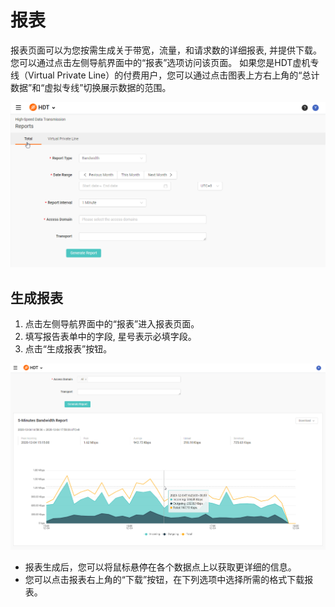 # 报表

报表页面可以为您按需生成关于带宽，流量，和请求数的详细报表, 并提供下载。您可以通过点击左侧导航界面中的“报表”选项访问该页面。
如果您是HDT虚机专线（Virtual Private Line）的付费用户，您可以通过点击图表上方右上角的“总计数据”和“虚拟专线”切换展示数据的范围。

![null](</docs/resources/images/reports/reports.png>)

## 生成报表
1. 点击左侧导航界面中的“报表”进入报表页面。
2. 填写报告表单中的字段, 星号表示必填字段。
3. 点击“生成报表”按钮。

![null](</docs/resources/images/reports/reports-generated.png>)

- 报表生成后，您可以将鼠标悬停在各个数据点上以获取更详细的信息。
- 您可以点击报表右上角的“下载”按钮，在下列选项中选择所需的格式下载报表。

